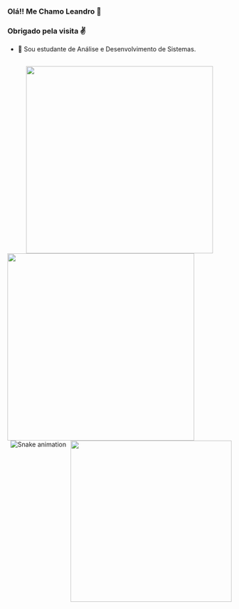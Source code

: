 ### Olá!! Me Chamo Leandro 👋
### Obrigado pela visita ✌

- 🌱 Sou estudante de Análise e Desenvolvimento de Sistemas.
##

<p align=center>
<div align=center>
<img align=center width=420 src="https://github-readme-stats.vercel.app/api?username=l-lisboa&hide=prs&theme=onedark&layout=compact&hide_border=true&show_icons=true" />
<img align=left  width=420 src="https://github-readme-stats.vercel.app/api/top-langs/?username=l-lisboa&layout=compact&langs_count=7&theme=onedark"/> 
<img align=right width=362 src="https://github-readme-streak-stats.herokuapp.com/?user=l-lisboa&theme=onedark" />

<div>

  ![Snake animation](https://github.com/l-lisboa/l-lisboa/blob/output/github-contribution-grid-snake.svg)
  
</div>
